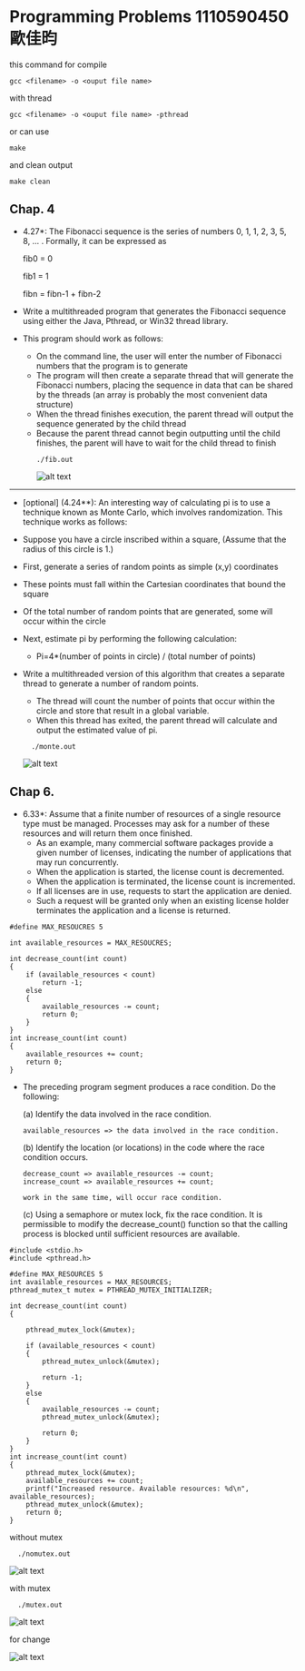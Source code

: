 # Programming Problems 1110590450 歐佳昀

this command for compile

```
gcc <filename> -o <ouput file name>

```

with thread

```
gcc <filename> -o <ouput file name> -pthread
```

or can use

```
make
```

and clean output

```
make clean
```

## Chap. 4

- 4.27\*: The Fibonacci sequence is the series of numbers 0, 1, 1, 2, 3, 5, 8, … . Formally, it can be expressed as

  fib0 = 0

  fib1 = 1

  fibn = fibn-1 + fibn-2

- Write a multithreaded program that generates the Fibonacci sequence using either the Java, Pthread, or Win32 thread library.

- This program should work as follows:

  - On the command line, the user will enter the number of Fibonacci numbers that the program is to generate
  - The program will then create a separate thread that will generate the Fibonacci numbers, placing the sequence in data that can be shared by the threads (an array is probably the most convenient data structure)
  - When the thread finishes execution, the parent thread will output the sequence generated by the child thread
  - Because the parent thread cannot begin outputting until the child finishes, the parent will have to wait for the child thread to finish
    ```
    ./fib.out
    ```
    ![alt text](snapshot/fib.png)

---

- [optional] (4.24\*\*): An interesting way of calculating pi is to use a technique known as Monte Carlo, which involves randomization. This technique works as follows:

- Suppose you have a circle inscribed within a square, (Assume that the radius of this circle is 1.)
- First, generate a series of random points as simple (x,y) coordinates
- These points must fall within the Cartesian coordinates that bound the square
- Of the total number of random points that are generated, some will occur within the circle
- Next, estimate pi by performing the following calculation:
  - Pi=4\*(number of points in circle) / (total number of points)
- Write a multithreaded version of this algorithm that creates a separate thread to generate a number of random points.
  - The thread will count the number of points that occur within the circle and store that result in a global variable.
  - When this thread has exited, the parent thread will calculate and output the estimated value of pi.
  ```
    ./monte.out
  ```
  ![alt text](snapshot/monte.png)

## Chap 6.

- 6.33\*: Assume that a finite number of resources of a single resource type must be managed.
  Processes may ask for a number of these resources and will return them once finished.
  - As an example, many commercial software packages provide a given number of licenses, indicating the number of applications that may run concurrently.
  - When the application is started, the license count is decremented.
  - When the application is terminated, the license count is incremented.
  - If all licenses are in use, requests to start the application are denied.
  - Such a request will be granted only when an existing license holder terminates the application and a license is returned.

```
#define MAX_RESOUCRES 5

int available_resources = MAX_RESOUCRES;

int decrease_count(int count)
{
    if (available_resources < count)
        return -1;
    else
    {
        available_resources -= count;
        return 0;
    }
}
int increase_count(int count)
{
    available_resources += count;
    return 0;
}
```

- The preceding program segment produces a race condition. Do the following:

  (a) Identify the data involved in the race condition.

  ```
  available_resources => the data involved in the race condition.
  ```

  (b) Identify the location (or locations) in the code where the race condition occurs.

  ```
  decrease_count => available_resources -= count;
  increase_count => available_resources += count;

  work in the same time, will occur race condition.

  ```

  (c) Using a semaphore or mutex lock, fix the race condition. It is permissible to modify the decrease_count() function so that the calling process is blocked until sufficient resources are available.

```
#include <stdio.h>
#include <pthread.h>

#define MAX_RESOURCES 5
int available_resources = MAX_RESOURCES;
pthread_mutex_t mutex = PTHREAD_MUTEX_INITIALIZER;

int decrease_count(int count)
{

    pthread_mutex_lock(&mutex);

    if (available_resources < count)
    {
        pthread_mutex_unlock(&mutex);

        return -1;
    }
    else
    {
        available_resources -= count;
        pthread_mutex_unlock(&mutex);

        return 0;
    }
}
int increase_count(int count)
{
    pthread_mutex_lock(&mutex);
    available_resources += count;
    printf("Increased resource. Available resources: %d\n", available_resources);
    pthread_mutex_unlock(&mutex);
    return 0;
}

```

without mutex

```
  ./nomutex.out
```

![alt text](snapshot/ch6_33_nomutex.png)

with mutex

```
  ./mutex.out
```

![alt text](snapshot/ch6_33_mutex.png)

for change

![alt text](snapshot/ch6_33_c.png)
